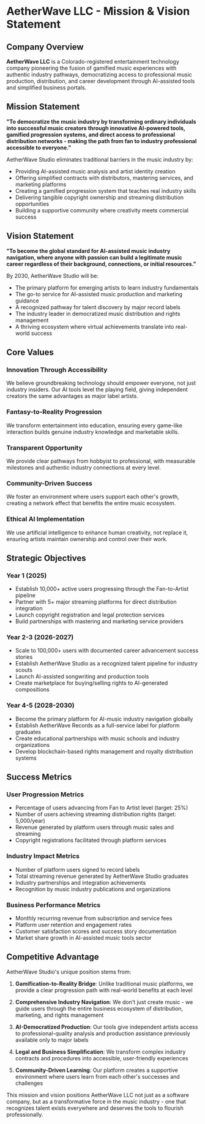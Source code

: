 # AetherWave LLC - Mission & Vision Statement

## Company Overview
**AetherWave LLC** is a Colorado-registered entertainment technology company pioneering the fusion of gamified music experiences with authentic industry pathways, democratizing access to professional music production, distribution, and career development through AI-assisted tools and simplified business portals.

## Mission Statement
**"To democratize the music industry by transforming ordinary individuals into successful music creators through innovative AI-powered tools, gamified progression systems, and direct access to professional distribution networks - making the path from fan to industry professional accessible to everyone."**

AetherWave Studio eliminates traditional barriers in the music industry by:
- Providing AI-assisted music analysis and artist identity creation
- Offering simplified contracts with distributors, mastering services, and marketing platforms
- Creating a gamified progression system that teaches real industry skills
- Delivering tangible copyright ownership and streaming distribution opportunities
- Building a supportive community where creativity meets commercial success

## Vision Statement
**"To become the global standard for AI-assisted music industry navigation, where anyone with passion can build a legitimate music career regardless of their background, connections, or initial resources."**

By 2030, AetherWave Studio will be:
- The primary platform for emerging artists to learn industry fundamentals
- The go-to service for AI-assisted music production and marketing guidance
- A recognized pathway for talent discovery by major record labels
- The industry leader in democratized music distribution and rights management
- A thriving ecosystem where virtual achievements translate into real-world success

## Core Values

### Innovation Through Accessibility
We believe groundbreaking technology should empower everyone, not just industry insiders. Our AI tools level the playing field, giving independent creators the same advantages as major label artists.

### Fantasy-to-Reality Progression
We transform entertainment into education, ensuring every game-like interaction builds genuine industry knowledge and marketable skills.

### Transparent Opportunity
We provide clear pathways from hobbyist to professional, with measurable milestones and authentic industry connections at every level.

### Community-Driven Success
We foster an environment where users support each other's growth, creating a network effect that benefits the entire music ecosystem.

### Ethical AI Implementation
We use artificial intelligence to enhance human creativity, not replace it, ensuring artists maintain ownership and control over their work.

## Strategic Objectives

### Year 1 (2025)
- Establish 10,000+ active users progressing through the Fan-to-Artist pipeline
- Partner with 5+ major streaming platforms for direct distribution integration
- Launch copyright registration and legal protection services
- Build partnerships with mastering and marketing service providers

### Year 2-3 (2026-2027)
- Scale to 100,000+ users with documented career advancement success stories
- Establish AetherWave Studio as a recognized talent pipeline for industry scouts
- Launch AI-assisted songwriting and production tools
- Create marketplace for buying/selling rights to AI-generated compositions

### Year 4-5 (2028-2030)
- Become the primary platform for AI-music industry navigation globally
- Establish AetherWave Records as a full-service label for platform graduates
- Create educational partnerships with music schools and industry organizations
- Develop blockchain-based rights management and royalty distribution systems

## Success Metrics

### User Progression Metrics
- Percentage of users advancing from Fan to Artist level (target: 25%)
- Number of users achieving streaming distribution rights (target: 5,000/year)
- Revenue generated by platform users through music sales and streaming
- Copyright registrations facilitated through platform services

### Industry Impact Metrics
- Number of platform users signed to record labels
- Total streaming revenue generated by AetherWave Studio graduates
- Industry partnerships and integration achievements
- Recognition by music industry publications and organizations

### Business Performance Metrics
- Monthly recurring revenue from subscription and service fees
- Platform user retention and engagement rates
- Customer satisfaction scores and success story documentation
- Market share growth in AI-assisted music tools sector

## Competitive Advantage

AetherWave Studio's unique position stems from:

1. **Gamification-to-Reality Bridge**: Unlike traditional music platforms, we provide a clear progression path with real-world benefits at each level

2. **Comprehensive Industry Navigation**: We don't just create music - we guide users through the entire business ecosystem of distribution, marketing, and rights management

3. **AI-Democratized Production**: Our tools give independent artists access to professional-quality analysis and production assistance previously available only to major labels

4. **Legal and Business Simplification**: We transform complex industry contracts and procedures into accessible, user-friendly experiences

5. **Community-Driven Learning**: Our platform creates a supportive environment where users learn from each other's successes and challenges

This mission and vision positions AetherWave LLC not just as a software company, but as a transformative force in the music industry - one that recognizes talent exists everywhere and deserves the tools to flourish professionally.